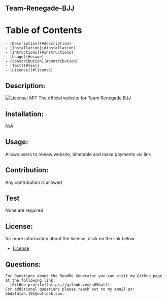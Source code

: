 ## Team-Renegade-BJJ
 # Table of Contents
   
    - [Description](#description)
    - [Installation](#installation)
    - [Intructions](#instructions)
    - [Usage](#usage)
    - [constribution](#contribution)
    - [Test](#test)
    - [License](#license)
  ## Description:
  ![License: MIT](https://img.shields.io/badge/License-MIT-yellow.svg "Liscense Badge")
    The official website for Team Renegade BJJ
  ## Installation:
N/A
  ## Usage:
  Allows users to review website, timetable and make payments via link
  ## Contribution:
  Any contribution is allowed
  ## Test
  None are required
  ## License:
  for more information about the license, click on the link below.
  - [License](https://opensource.org/licensesMIT)
  ## Questions:
    For Questions about the ReadMe Generator you can visit my GitHub page at the following link:
    - [GitHub profile](https://github.com/a89ball)
    For additional questions please reach out to my email at: abdifatah.101@outlook.com.
